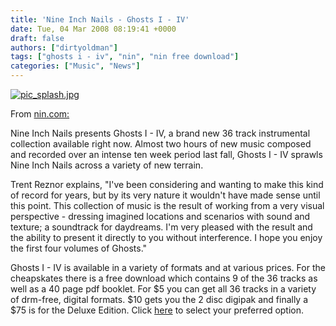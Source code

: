 ```yaml
---
title: 'Nine Inch Nails - Ghosts I - IV'
date: Tue, 04 Mar 2008 08:19:41 +0000
draft: false
authors: ["dirtyoldman"]
tags: ["ghosts i - iv", "nin", "nin free download"]
categories: ["Music", "News"]
---
```


[![pic_splash.jpg](/wp-content/uploads/2008/03/pic_splash.jpg)](/wp-content/uploads/2008/03/pic_splash.jpg "pic_splash.jpg")

From [nin.com:](http://www.nin.com)

[](http://www.nin.com)Nine Inch Nails presents Ghosts I - IV, a brand new 36 track instrumental collection available right now. Almost two hours of new music composed and recorded over an intense ten week period last fall, Ghosts I - IV sprawls Nine Inch Nails across a variety of new terrain.

Trent Reznor explains, "I've been considering and wanting to make this kind of record for years, but by its very nature it wouldn't have made sense until this point. This collection of music is the result of working from a very visual perspective - dressing imagined locations and scenarios with sound and texture; a soundtrack for daydreams. I'm very pleased with the result and the ability to present it directly to you without interference. I hope you enjoy the first four volumes of Ghosts."

Ghosts I - IV is available in a variety of formats and at various prices. For the cheapskates there is a free download which contains 9 of the 36 tracks as well as a 40 page pdf booklet. For $5 you can get all 36 tracks in a variety of drm-free, digital formats. $10 gets you the 2 disc digipak and finally a $75 is for the Deluxe Edition. Click [here](http://ghosts.nin.com/main/order_options) to select your preferred option.